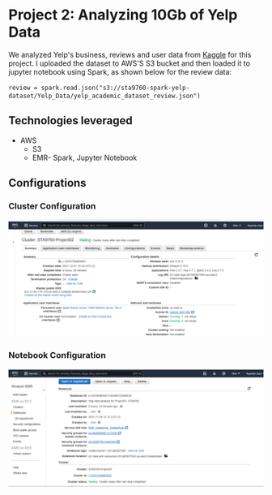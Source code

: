 # Project 2: Analyzing 10Gb of Yelp Data

We analyzed Yelp's business, reviews and user data from [Kaggle](https://www.kaggle.com/yelp-dataset/yelp-dataset#yelp_academic_dataset_user.json) for this project. I uploaded the dataset to AWS'S S3 bucket and then loaded it to jupyter notebook using Spark, as shown below for the review data:

```{python}
review = spark.read.json("s3://sta9760-spark-yelp-dataset/Yelp_Data/yelp_academic_dataset_review.json")
```
## Technologies leveraged
* AWS
    * S3
    * EMR- Spark, Jupyter Notebook

## Configurations
### Cluster Configuration
![](assets/cluster_configuration.png)

### Notebook Configuration
![](assets/notebook_configuration.png)

